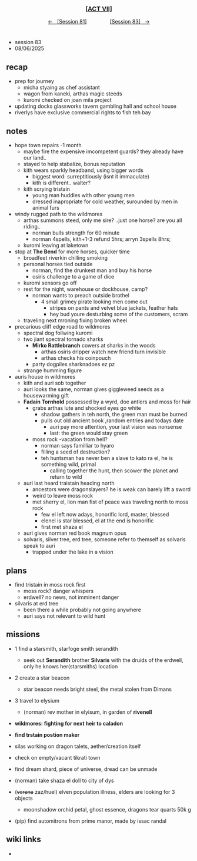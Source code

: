 
<div align="center">
  <h3 align="center"><a href="https://github.com/h-griffin/dnd-notes/blob/main/grimmhaus/act-VII" >[ACT VII]</a></h3>
  <p align="center">
    <a href="https://github.com/h-griffin/dnd-notes/blob/main/grimmhaus/act-VII/24-02-05.md" >&larr; &nbsp; [Session 81]</a>
    &nbsp;&nbsp;&nbsp;&nbsp;&nbsp;&nbsp;&nbsp;&nbsp;&nbsp;&nbsp;&nbsp;&nbsp;&nbsp;&nbsp;
    <a href="https://github.com/h-griffin/dnd-notes/blob/main/grimmhaus/act-VII/25-02-12.md" >[Session 83] &nbsp; &rarr;</a>
  </p>
</div>

#
- session 83
- 08/06/2025

## recap
- prep for journey
    - micha styaing as chef assistant
    - wagon from kaneki, arthas magic steeds
    - kuromi checked on joan mila project
- updating docks glassworks tavern gambling hall and school house
- riverlys have exclusive commercial rights to fish teh bay

## notes
- hope town repairs -1 month
    - maybe fire the expensive imcompetent guards? they already have our land..
    - stayed to help stabalize, bonus reputation
    - kith wears sparkly headband, using bigger words
        - biggest word: surreptitiously (isnt it immaculate)
        - kith is different.. walter?
    - kith scrying tristain
        - young man huddles with other young men
        - dressed inapropriate for cold weather, surounded by men in animal furs
- windy rugged path to the wildmores
    - arthas summons steed, only me sire? ..just one horse? are you all riding..
        - norman bulls strength for 60 minute
        - norman 4spells, kith+1-3 refund 5hrs; arryn 3spells 8hrs;
    - kuromi leaving at laketown
- stop at **The Bend** for more horses, quicker time
    - broadfeet riverkin chilling smoking
    - personal horses tied outside
        - norman, find the drunkest man and buy his horse
        - osiris challenge to a game of dice
    - kuromi sensors go off
    - rest for the night, warehouse or dockhouse, camp?
        - norman wants to preach outside brothel
            - 4 small grimey pirate looking men come out
                - stripes on pants and velvet blue jackets, feather hats
                - hey bud youre desturbing some of the customers, scram
    - traveling next mroning fixing broken wheel
- precarious cliff edge road to wildmores
    - spectral dog follwing kuromi
    - two jiant spectral tornado sharks
        - **Mirko Rattlebranch** cowers at sharks in the woods
            - arthas osiris dripper watch new friend turn invisible
            - arthas checks his coinpouch
        - party dogpiles sharknadoes ez pz
    - strange humming figure
- auris house in wildmores
    - kith and auri sob together
    - auri looks the same, norman gives giggleweed seeds as a housewarming gift
    - **Fadain Tornhold** possessed by a wyrd, doe antlers and moss for hair
        - grabs arthas lute and shocked eyes go white
            - shadow gathers in teh north, the green man must be burned
            - pulls out old ancient book ,random entries and todays date
                - auri pay more attention, your last vision was nonsense
                - last: the green would stay green
        - moss rock -vacation from hell?
            - norman says familliar to hyaro
            - filling a seed of destruction?
            - teh huntsman has never ben a slave to kato ra el, he is something wild, primal
                - calling together the hunt, then scower the planet and return to wild
    - auri last heard traistain heading north
        - ancestors were dragonslayers? he is weak can barely lift a sword
        - weird to leave moss rock
        - met sherry el, lion man fist of peace was traveling north to moss rock
            - few el left now adays, honorific lord, master, blessed
            - elenel is star blessed, el at the end is honorific
            - first met shaza el
    - auri gives norman red book magnum opus
    - solvaris, silver tree, erd tree, someone refer to themself as solvaris speak to auri
        - trapped under the lake in a vision

## plans
- find tristain in moss rock first
    - moss rock? danger whispers
    - erdwell? no news, not imminent danger
- silvaris at erd tree
    - been there a while probably not going anywhere
    - auri says not relevant to wild hunt

## missions
- 1 find a starsmith, starfoge smith serandith
    - seek out **Serandith** brother **Silvaris** with the druids of the erdwell, only he knows her(starsmiths) location
- 2 create a star beacon
    - star beacon needs bright steel, the metal stolen from Dimans
- 3 travel to elysium
    - (norman) rev mother in elyisum, in garden of **rivenell**
- **wildmores: fighting for next heir to caladon**
- **find trstain postion maker**
- silas working on dragon talets, aether/creation itself

- check on empty/vacant tikrati town
- find dream shard, piece of universe, dread can be unmade
- (norman) take shaza el doll to city of dys
- (~~verana~~ zaz/huel) elven population illness, elders are looking for 3 objects
    - moonshadow orchid petal, ghost essence, dragons tear quarts 50k g
- (pip) find automitrons from prime manor, made by issac randal

## wiki links
-  
